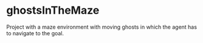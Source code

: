 # ghostsInTheMaze
Project with a maze environment with moving ghosts in which the agent has to navigate to the goal.
